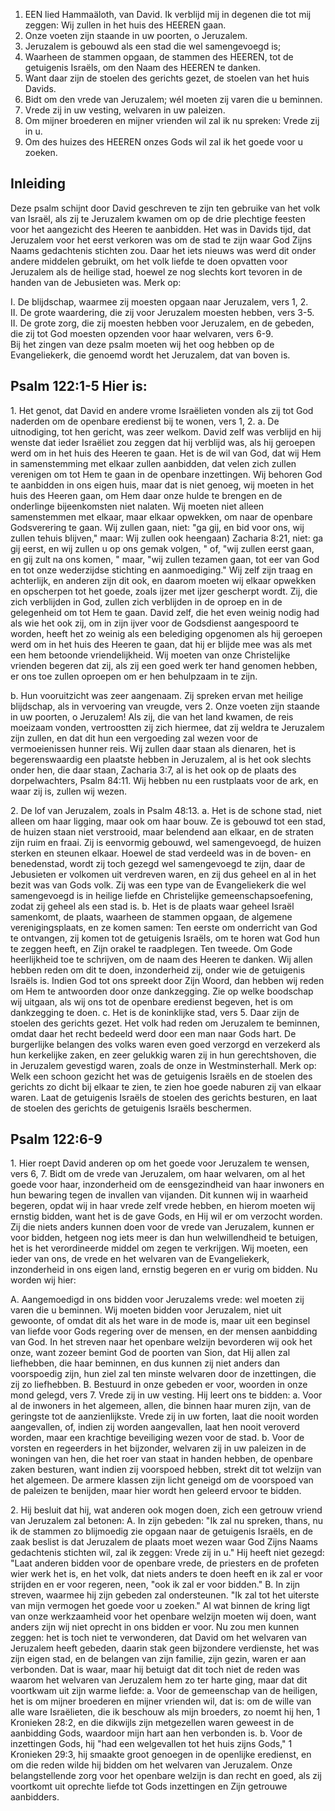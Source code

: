 1. EEN lied Hammaäloth, van David. Ik verblijd mij in degenen die tot mij zeggen: Wij zullen in het huis des HEEREN gaan.
2. Onze voeten zijn staande in uw poorten, o Jeruzalem.
3. Jeruzalem is gebouwd als een stad die wel samengevoegd is;
4. Waarheen de stammen opgaan, de stammen des HEEREN, tot de getuigenis Israëls, om den Naam des HEEREN te danken.
5. Want daar zijn de stoelen des gerichts gezet, de stoelen van het huis Davids.
6. Bidt om den vrede van Jeruzalem; wél moeten zij varen die u beminnen.
7. Vrede zij in uw vesting, welvaren in uw paleizen.
8. Om mijner broederen en mijner vrienden wil zal ik nu spreken: Vrede zij in u.
9. Om des huizes des HEEREN onzes Gods wil zal ik het goede voor u zoeken. 

## Inleiding

Deze psalm schijnt door David geschreven te zijn ten gebruike van het volk van Israël, als zij te Jeruzalem kwamen om op de drie plechtige feesten voor het aangezicht des Heeren te aanbidden. Het was in Davids tijd, dat Jeruzalem voor het eerst verkoren was om de stad te zijn waar God Zijns Naams gedachtenis stichten zou. Daar het iets nieuws was werd dit onder andere middelen gebruikt, om het volk liefde te doen opvatten voor Jeruzalem als de heilige stad, hoewel ze nog slechts kort tevoren in de handen van de Jebusieten was. Merk op:

I. De blijdschap, waarmee zij moesten opgaan naar Jeruzalem, vers 1, 2.  
II. De grote waardering, die zij voor Jeruzalem moesten hebben, vers 3-5.  
II. De grote zorg, die zij moesten hebben voor Jeruzalem, en de gebeden, die zij tot God moesten opzenden voor haar welvaren, vers 6-9.  
Bij het zingen van deze psalm moeten wij het oog hebben op de Evangeliekerk, die genoemd wordt het Jeruzalem, dat van boven is.

## Psalm 122:1-5 Hier is:
1\. Het genot, dat David en andere vrome Israëlieten vonden als zij tot God naderden om de openbare eredienst bij te wonen, vers 1, 2.
a. De uitnodiging, tot hen gericht, was zeer welkom. David zelf was verblijd en hij wenste dat ieder Israëliet zou zeggen dat hij verblijd was, als hij geroepen werd om in het huis des Heeren te gaan. Het is de wil van God, dat wij Hem in samenstemming met elkaar zullen aanbidden, dat velen zich zullen verenigen om tot Hem te gaan in de openbare inzettingen. Wij behoren God te aanbidden in ons eigen huis, maar dat is niet genoeg, wij moeten in het huis des Heeren gaan, om Hem daar onze hulde te brengen en de onderlinge bijeenkomsten niet nalaten. Wij moeten niet alleen samenstemmen met elkaar, maar elkaar opwekken, om naar de openbare Godsverering te gaan. Wij zullen gaan, niet: "ga gij, en bid voor ons, wij zullen tehuis blijven," maar: Wij zullen ook heengaan) Zacharia 8:21, niet: ga gij eerst, en wij zullen u op ons gemak volgen, " of, "wij zullen eerst gaan, en gij zult na ons komen, " maar, "wij zullen tezamen gaan, tot eer van God en tot onze wederzijdse stichting en aanmoediging." Wij zelf zijn traag en achterlijk, en anderen zijn dit ook, en daarom moeten wij elkaar opwekken en opscherpen tot het goede, zoals ijzer met ijzer gescherpt wordt. Zij, die zich verblijden in God, zullen zich verblijden in de oproep en in de gelegenheid om tot Hem te gaan. David zelf, die het even weinig nodig had als wie het ook zij, om in zijn ijver voor de Godsdienst aangespoord te worden, heeft het zo weinig als een belediging opgenomen als hij geroepen werd om in het huis des Heeren te gaan, dat hij er blijde mee was als met een hem betoonde vriendelijkheid. Wij moeten van onze Christelijke vrienden begeren dat zij, als zij een goed werk ter hand genomen hebben, er ons toe zullen oproepen om er hen behulpzaam in te zijn.

b. Hun vooruitzicht was zeer aangenaam. Zij spreken ervan met heilige blijdschap, als in vervoering van vreugde, vers 2. Onze voeten zijn staande in uw poorten, o Jeruzalem! Als zij, die van het land kwamen, de reis moeizaam vonden, vertroostten zij zich hiermee, dat zij weldra te Jeruzalem zijn zullen, en dat dit hun een vergoeding zal wezen voor de vermoeienissen hunner reis. Wij zullen daar staan als dienaren, het is begerenswaardig een plaatste hebben in Jeruzalem, al is het ook slechts onder hen, die daar staan, Zacharia 3:7, al is het ook op de plaats des dorpelwachters, Psalm 84:11. Wij hebben nu een rustplaats voor de ark, en waar zij is, zullen wij wezen.

2\. De lof van Jeruzalem, zoals in Psalm 48:13.
a. Het is de schone stad, niet alleen om haar ligging, maar ook om haar bouw. Ze is gebouwd tot een stad, de huizen staan niet verstrooid, maar belendend aan elkaar, en de straten zijn ruim en fraai. Zij is eenvormig gebouwd, wel samengevoegd, de huizen sterken en steunen elkaar. Hoewel de stad verdeeld was in de boven- en benedenstad, wordt zij toch gezegd wel samengevoegd te zijn, daar de Jebusieten er volkomen uit verdreven waren, en zij dus geheel en al in het bezit was van Gods volk. Zij was een type van de Evangeliekerk die wel samengevoegd is in heilige liefde en Christelijke gemeenschapsoefening, zodat zij geheel als een stad is.
b. Het is de plaats waar geheel Israël samenkomt, de plaats, waarheen de stammen opgaan, de algemene verenigingsplaats, en ze komen samen: 
Ten eerste om onderricht van God te ontvangen, zij komen tot de getuigenis Israëls, om te horen wat God hun te zeggen heeft, en Zijn orakel te raadplegen. 
Ten tweede. Om Gode heerlijkheid toe te schrijven, om de naam des Heeren te danken. Wij allen hebben reden om dit te doen, inzonderheid zij, onder wie de getuigenis Israëls is. Indien God tot ons spreekt door Zijn Woord, dan hebben wij reden om Hem te antwoorden door onze dankzegging. Zie op welke boodschap wij uitgaan, als wij ons tot de openbare eredienst begeven, het is om dankzegging te doen.
c. Het is de koninklijke stad, vers 5. Daar zijn de stoelen des gerichts gezet. Het volk had reden om Jeruzalem te beminnen, omdat daar het recht bedeeld werd door een man naar Gods hart. De burgerlijke belangen des volks waren even goed verzorgd en verzekerd als hun kerkelijke zaken, en zeer gelukkig waren zij in hun gerechtshoven, die in Jeruzalem gevestigd waren, zoals de onze in Westminsterhall. Merk op: Welk een schoon gezicht het was de getuigenis Israëls en de stoelen des gerichts zo dicht bij elkaar te zien, te zien hoe goede naburen zij van elkaar waren. Laat de getuigenis Israëls de stoelen des gerichts besturen, en laat de stoelen des gerichts de getuigenis Israëls beschermen.


## Psalm 122:6-9 
1\. Hier roept David anderen op om het goede voor Jeruzalem te wensen, vers 6, 7. Bidt om de vrede van Jeruzalem, om haar welvaren, om al het goede voor haar, inzonderheid om de eensgezindheid van haar inwoners en hun bewaring tegen de invallen van vijanden. Dit kunnen wij in waarheid begeren, opdat wij in haar vrede zelf vrede hebben, en hierom moeten wij ernstig bidden, want het is de gave Gods, en Hij wil er om verzocht worden. Zij die niets anders kunnen doen voor de vrede van Jeruzalem, kunnen er voor bidden, hetgeen nog iets meer is dan hun welwillendheid te betuigen, het is het verordineerde middel om zegen te verkrijgen. Wij moeten, een ieder van ons, de vrede en het welvaren van de Evangeliekerk, inzonderheid in ons eigen land, ernstig begeren en er vurig om bidden. 
Nu worden wij hier: 

A. Aangemoedigd in ons bidden voor Jeruzalems vrede: wel moeten zij varen die u beminnen. Wij moeten bidden voor Jeruzalem, niet uit gewoonte, of omdat dit als het ware in de mode is, maar uit een beginsel van liefde voor Gods regering over de mensen, en der mensen aanbidding van God. In het streven naar het openbare welzijn bevorderen wij ook het onze, want zozeer bemint God de poorten van Sion, dat Hij allen zal liefhebben, die haar beminnen, en dus kunnen zij niet anders dan voorspoedig zijn, hun ziel zal ten minste welvaren door de inzettingen, die zij zo liefhebben.
B. Bestuurd in onze gebeden er voor, woorden in onze mond gelegd, vers 7. Vrede zij in uw vesting. Hij leert ons te bidden: 
a. Voor al de inwoners in het algemeen, allen, die binnen haar muren zijn, van de geringste tot de aanzienlijkste. Vrede zij in uw forten, laat die nooit worden aangevallen, of, indien zij worden aangevallen, laat hen nooit veroverd worden, maar een krachtige beveiliging wezen voor de stad.
b. Voor de vorsten en regeerders in het bijzonder, welvaren zij in uw paleizen in de woningen van hen, die het roer van staat in handen hebben, de openbare zaken besturen, want indien zij voorspoed hebben, strekt dit tot welzijn van het algemeen. De armere klassen zijn licht geneigd om de voorspoed van de paleizen te benijden, maar hier wordt hen geleerd ervoor te bidden.

2\. Hij besluit dat hij, wat anderen ook mogen doen, zich een getrouw vriend van Jeruzalem zal betonen: 
A. In zijn gebeden: "Ik zal nu spreken, thans, nu ik de stammen zo blijmoedig zie opgaan naar de getuigenis Israëls, en de zaak beslist is dat Jeruzalem de plaats moet wezen waar God Zijns Naams gedachtenis stichten wil, zal ik zeggen: Vrede zij in u." Hij heeft niet gezegd: "Laat anderen bidden voor de openbare vrede, de priesters en de profeten wier werk het is, en het volk, dat niets anders te doen heeft en ik zal er voor strijden en er voor regeren, neen, "ook ik zal er voor bidden." 
B. In zijn streven, waarmee hij zijn gebeden zal ondersteunen. "Ik zal tot het uiterste van mijn vermogen het goede voor u zoeken." Al wat binnen de kring ligt van onze werkzaamheid voor het openbare welzijn moeten wij doen, want anders zijn wij niet oprecht in ons bidden er voor. Nu zou men kunnen zeggen: het is toch niet te verwonderen, dat David om het welvaren van Jeruzalem heeft gebeden, daarin stak geen bijzondere verdienste, het was zijn eigen stad, en de belangen van zijn familie, zijn gezin, waren er aan verbonden. 
Dat is waar, maar hij betuigt dat dit toch niet de reden was waarom het welvaren van Jeruzalem hem zo ter harte ging, maar dat dit voortkwam uit zijn warme liefde: 
a. Voor de gemeenschap van de heiligen, het is om mijner broederen en mijner vrienden wil, dat is: om de wille van alle ware Israëlieten, die ik beschouw als mijn broeders, zo noemt hij hen, 1 Kronieken 28:2, en die dikwijls zijn metgezellen waren geweest in de aanbidding Gods, waardoor mijn hart aan hen verbonden is.
b. Voor de inzettingen Gods, hij "had een welgevallen tot het huis zijns Gods," 1 Kronieken 29:3, hij smaakte groot genoegen in de openlijke eredienst, en om die reden wilde hij bidden om het welvaren van Jeruzalem. Onze belangstellende zorg voor het openbare welzijn is dan recht en goed, als zij voortkomt uit oprechte liefde tot Gods inzettingen en Zijn getrouwe aanbidders.


